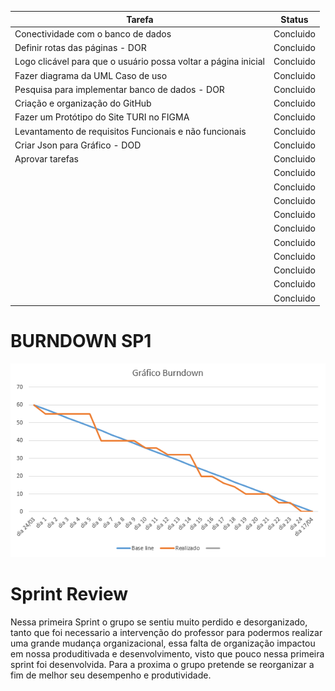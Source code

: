 |                             Tarefa                             |  Status   | 
|----------------------------------------------------------------|-----------|
| Conectividade com o banco de dados                             | Concluido |
| Definir rotas das páginas - DOR                                | Concluido |
| Logo clicável para que o usuário possa voltar a página inicial | Concluido |
| Fazer diagrama da UML Caso de uso                              | Concluido |
| Pesquisa para implementar banco de dados - DOR                 | Concluido |
| Criação e organização do GitHub                                | Concluido |  
| Fazer um Protótipo do Site TURI no FIGMA                       | Concluido | 
| Levantamento de requisitos Funcionais e não funcionais         | Concluido |
| Criar Json para Gráfico - DOD                                  | Concluido | 
| Aprovar tarefas                                                | Concluido |
|                    | Concluido |
|                    | Concluido |
|                    | Concluido |
|                    | Concluido |
|                    | Concluido |
|                    | Concluido |
|                    | Concluido |
|                    | Concluido |
|                    | Concluido |
|                    | Concluido |

# BURNDOWN SP1
 <div align = center>
 <img src="Imagens Turi/burndown_finalsp1.PNG">
 </div>

# Sprint Review

Nessa primeira Sprint o grupo se sentiu muito perdido e desorganizado, tanto que foi necessario a intervenção do professor para podermos realizar uma grande mudança organizacional, essa falta de organização impactou em nossa produditivada e desenvolvimento, visto que pouco nessa primeira sprint foi desenvolvida. Para a proxima o grupo pretende se reorganizar a fim de melhor seu desempenho e produtividade.
